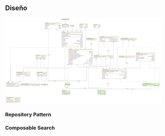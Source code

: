 ## Diseño


   ![Diagrama de clases](/documentation/class_diagram.png)


### Repository Pattern



### Composable Search





